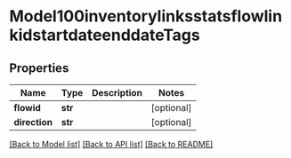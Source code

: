 # Model100inventorylinksstatsflowlinkidstartdateenddateTags

## Properties
Name | Type | Description | Notes
------------ | ------------- | ------------- | -------------
**flowid** | **str** |  | [optional] 
**direction** | **str** |  | [optional] 

[[Back to Model list]](../README.md#documentation-for-models) [[Back to API list]](../README.md#documentation-for-api-endpoints) [[Back to README]](../README.md)


